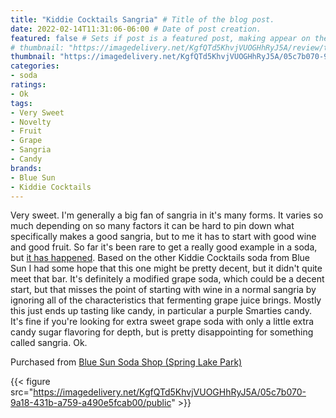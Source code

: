 ```yaml
---
title: "Kiddie Cocktails Sangria" # Title of the blog post.
date: 2022-02-14T11:31:06-06:00 # Date of post creation.
featured: false # Sets if post is a featured post, making appear on the home page side bar.
# thumbnail: "https://imagedelivery.net/KgfQTd5KhvjVUOGHhRyJ5A/review/thumbs/kiddie-cocktail-sangria.jpg" # Sets thumbnail image appearing inside card on homepage.
thumbnail: "https://imagedelivery.net/KgfQTd5KhvjVUOGHhRyJ5A/05c7b070-9a18-431b-a759-a490e5fcab00/thumb"
categories:
- soda
ratings:
- Ok
tags:
- Very Sweet
- Novelty
- Fruit
- Grape
- Sangria
- Candy
brands:
- Blue Sun
- Kiddie Cocktails
---
```


Very sweet. I'm generally a big fan of sangria in it's many forms. It varies so much depending on so many factors it can be hard to pin down what specifically makes a good sangria, but to me it has to start with good wine and good fruit. So far it's been rare to get a really good example in a soda, but [it has happened](../senorial-sangria). Based on the other Kiddie Cocktails soda from Blue Sun I had some hope that this one might be pretty decent, but it didn't quite meet that bar. It's definitely a modified grape soda, which could be a decent start, but that misses the point of starting with wine in a normal sangria by ignoring all of the characteristics that fermenting grape juice brings. Mostly this just ends up tasting like candy, in particular a purple Smarties candy. It's fine if you're looking for extra sweet grape soda with only a little extra candy sugar flavoring for depth, but is pretty disappointing for something called sangria. Ok.

Purchased from [Blue Sun Soda Shop (Spring Lake Park)](https://bluesunsodashop.com/)

{{< figure src="https://imagedelivery.net/KgfQTd5KhvjVUOGHhRyJ5A/05c7b070-9a18-431b-a759-a490e5fcab00/public" >}}

